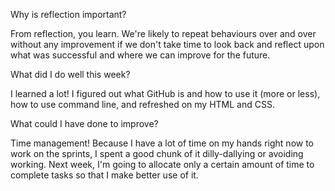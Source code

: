 Why is reflection important?

From reflection, you learn. We're likely to repeat behaviours over and over without any improvement if we don't take time to look back and reflect upon what was successful and where we can improve for the future.

What did I do well this week?

I learned a lot! I figured out what GitHub is and how to use it (more or less), how to use command line, and refreshed on my HTML and CSS.

What could I have done to improve?

Time management! Because I have a lot of time on my hands right now to work on the sprints, I spent a good chunk of it dilly-dallying or avoiding working. Next week, I'm going to allocate only a certain amount of time to complete tasks so that I make better use of it.

